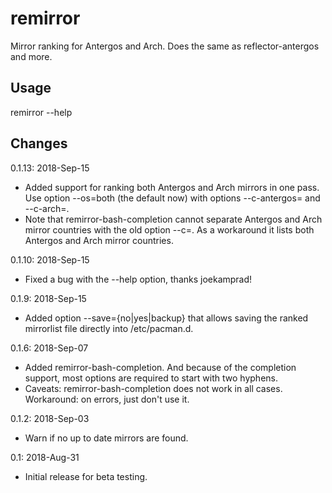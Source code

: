 # remirror
Mirror ranking for Antergos and Arch. Does the same as reflector-antergos and more.
## Usage
remirror --help
## Changes
0.1.13: 2018-Sep-15
- Added support for ranking both Antergos and Arch mirrors in one pass. Use option --os=both (the default now) with options --c-antergos=<countries> and --c-arch=<countries>.
- Note that remirror-bash-completion cannot separate Antergos and Arch mirror countries with the old option --c=<countries>. As a workaround it lists both Antergos and Arch mirror countries.

0.1.10: 2018-Sep-15
- Fixed a bug with the --help option, thanks joekamprad!

0.1.9: 2018-Sep-15
- Added option --save={no|yes|backup} that allows saving the ranked mirrorlist file directly into /etc/pacman.d.

0.1.6: 2018-Sep-07
- Added remirror-bash-completion. And because of the completion support, most options are required to start with two hyphens.
- Caveats: remirror-bash-completion does not work in all cases. Workaround: on errors, just don't use it.

0.1.2: 2018-Sep-03
- Warn if no up to date mirrors are found.

0.1: 2018-Aug-31
- Initial release for beta testing.
